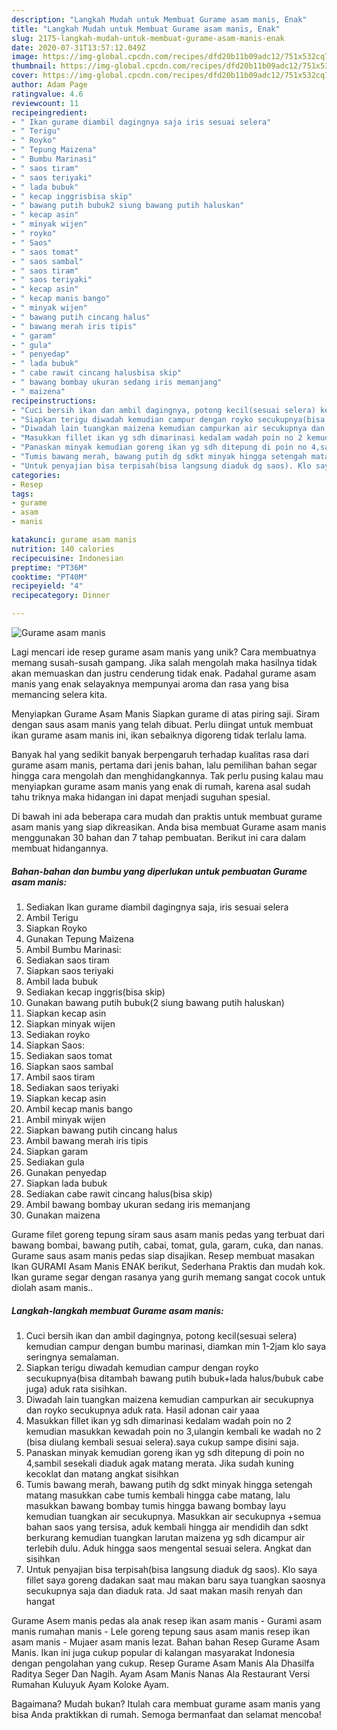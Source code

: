 ```yaml
---
description: "Langkah Mudah untuk Membuat Gurame asam manis, Enak"
title: "Langkah Mudah untuk Membuat Gurame asam manis, Enak"
slug: 2175-langkah-mudah-untuk-membuat-gurame-asam-manis-enak
date: 2020-07-31T13:57:12.049Z
image: https://img-global.cpcdn.com/recipes/dfd20b11b09adc12/751x532cq70/gurame-asam-manis-foto-resep-utama.jpg
thumbnail: https://img-global.cpcdn.com/recipes/dfd20b11b09adc12/751x532cq70/gurame-asam-manis-foto-resep-utama.jpg
cover: https://img-global.cpcdn.com/recipes/dfd20b11b09adc12/751x532cq70/gurame-asam-manis-foto-resep-utama.jpg
author: Adam Page
ratingvalue: 4.6
reviewcount: 11
recipeingredient:
- " Ikan gurame diambil dagingnya saja iris sesuai selera"
- " Terigu"
- " Royko"
- " Tepung Maizena"
- " Bumbu Marinasi"
- " saos tiram"
- " saos teriyaki"
- " lada bubuk"
- " kecap inggrisbisa skip"
- " bawang putih bubuk2 siung bawang putih haluskan"
- " kecap asin"
- " minyak wijen"
- " royko"
- " Saos"
- " saos tomat"
- " saos sambal"
- " saos tiram"
- " saos teriyaki"
- " kecap asin"
- " kecap manis bango"
- " minyak wijen"
- " bawang putih cincang halus"
- " bawang merah iris tipis"
- " garam"
- " gula"
- " penyedap"
- " lada bubuk"
- " cabe rawit cincang halusbisa skip"
- " bawang bombay ukuran sedang iris memanjang"
- " maizena"
recipeinstructions:
- "Cuci bersih ikan dan ambil dagingnya, potong kecil(sesuai selera) kemudian campur dengan bumbu marinasi, diamkan min 1-2jam klo saya seringnya semalaman."
- "Siapkan terigu diwadah kemudian campur dengan royko secukupnya(bisa ditambah bawang putih bubuk+lada halus/bubuk cabe juga) aduk rata sisihkan."
- "Diwadah lain tuangkan maizena kemudian campurkan air secukupnya dan royko secukupnya aduk rata. Hasil adonan cair yaaa"
- "Masukkan fillet ikan yg sdh dimarinasi kedalam wadah poin no 2 kemudian masukkan kewadah poin no 3,ulangin kembali ke wadah no 2 (bisa diulang kembali sesuai selera).saya cukup sampe disini saja."
- "Panaskan minyak kemudian goreng ikan yg sdh ditepung di poin no 4,sambil sesekali diaduk agak matang merata. Jika sudah kuning kecoklat dan matang angkat sisihkan"
- "Tumis bawang merah, bawang putih dg sdkt minyak hingga setengah matang masukkan cabe tumis kembali hingga cabe matang, lalu masukkan bawang bombay tumis hingga bawang bombay layu kemudian tuangkan air secukupnya. Masukkan air secukupnya +semua bahan saos yang tersisa, aduk kembali hingga air mendidih dan sdkt berkurang kemudian tuangkan larutan maizena yg sdh dicampur air terlebih dulu. Aduk hingga saos mengental sesuai selera. Angkat dan sisihkan"
- "Untuk penyajian bisa terpisah(bisa langsung diaduk dg saos). Klo saya fillet saya goreng dadakan saat mau makan baru saya tuangkan saosnya secukupnya saja dan diaduk rata. Jd saat makan masih renyah dan hangat"
categories:
- Resep
tags:
- gurame
- asam
- manis

katakunci: gurame asam manis 
nutrition: 140 calories
recipecuisine: Indonesian
preptime: "PT36M"
cooktime: "PT40M"
recipeyield: "4"
recipecategory: Dinner

---
```



![Gurame asam manis](https://img-global.cpcdn.com/recipes/dfd20b11b09adc12/751x532cq70/gurame-asam-manis-foto-resep-utama.jpg)

Lagi mencari ide resep gurame asam manis yang unik? Cara membuatnya memang susah-susah gampang. Jika salah mengolah maka hasilnya tidak akan memuaskan dan justru cenderung tidak enak. Padahal gurame asam manis yang enak selayaknya mempunyai aroma dan rasa yang bisa memancing selera kita.

Menyiapkan Gurame Asam Manis Siapkan gurame di atas piring saji. Siram dengan saus asam manis yang telah dibuat. Perlu diingat untuk membuat ikan gurame asam manis ini, ikan sebaiknya digoreng tidak terlalu lama.

Banyak hal yang sedikit banyak berpengaruh terhadap kualitas rasa dari gurame asam manis, pertama dari jenis bahan, lalu pemilihan bahan segar hingga cara mengolah dan menghidangkannya. Tak perlu pusing kalau mau menyiapkan gurame asam manis yang enak di rumah, karena asal sudah tahu triknya maka hidangan ini dapat menjadi suguhan spesial.


Di bawah ini ada beberapa cara mudah dan praktis untuk membuat gurame asam manis yang siap dikreasikan. Anda bisa membuat Gurame asam manis menggunakan 30 bahan dan 7 tahap pembuatan. Berikut ini cara dalam membuat hidangannya.

<!--inarticleads1-->

##### Bahan-bahan dan bumbu yang diperlukan untuk pembuatan Gurame asam manis:

1. Sediakan  Ikan gurame diambil dagingnya saja, iris sesuai selera
1. Ambil  Terigu
1. Siapkan  Royko
1. Gunakan  Tepung Maizena
1. Ambil  Bumbu Marinasi:
1. Sediakan  saos tiram
1. Siapkan  saos teriyaki
1. Ambil  lada bubuk
1. Sediakan  kecap inggris(bisa skip)
1. Gunakan  bawang putih bubuk(2 siung bawang putih haluskan)
1. Siapkan  kecap asin
1. Siapkan  minyak wijen
1. Sediakan  royko
1. Siapkan  Saos:
1. Sediakan  saos tomat
1. Siapkan  saos sambal
1. Ambil  saos tiram
1. Sediakan  saos teriyaki
1. Siapkan  kecap asin
1. Ambil  kecap manis bango
1. Ambil  minyak wijen
1. Siapkan  bawang putih cincang halus
1. Ambil  bawang merah iris tipis
1. Siapkan  garam
1. Sediakan  gula
1. Gunakan  penyedap
1. Siapkan  lada bubuk
1. Sediakan  cabe rawit cincang halus(bisa skip)
1. Ambil  bawang bombay ukuran sedang iris memanjang
1. Gunakan  maizena


Gurame filet goreng tepung siram saus asam manis pedas yang terbuat dari bawang bombai, bawang putih, cabai, tomat, gula, garam, cuka, dan nanas. Gurame saus asam manis pedas siap disajikan. Resep membuat masakan Ikan GURAMI Asam Manis ENAK berikut, Sederhana Praktis dan mudah kok. Ikan gurame segar dengan rasanya yang gurih memang sangat cocok untuk diolah asam manis.. 

<!--inarticleads2-->

##### Langkah-langkah membuat Gurame asam manis:

1. Cuci bersih ikan dan ambil dagingnya, potong kecil(sesuai selera) kemudian campur dengan bumbu marinasi, diamkan min 1-2jam klo saya seringnya semalaman.
1. Siapkan terigu diwadah kemudian campur dengan royko secukupnya(bisa ditambah bawang putih bubuk+lada halus/bubuk cabe juga) aduk rata sisihkan.
1. Diwadah lain tuangkan maizena kemudian campurkan air secukupnya dan royko secukupnya aduk rata. Hasil adonan cair yaaa
1. Masukkan fillet ikan yg sdh dimarinasi kedalam wadah poin no 2 kemudian masukkan kewadah poin no 3,ulangin kembali ke wadah no 2 (bisa diulang kembali sesuai selera).saya cukup sampe disini saja.
1. Panaskan minyak kemudian goreng ikan yg sdh ditepung di poin no 4,sambil sesekali diaduk agak matang merata. Jika sudah kuning kecoklat dan matang angkat sisihkan
1. Tumis bawang merah, bawang putih dg sdkt minyak hingga setengah matang masukkan cabe tumis kembali hingga cabe matang, lalu masukkan bawang bombay tumis hingga bawang bombay layu kemudian tuangkan air secukupnya. Masukkan air secukupnya +semua bahan saos yang tersisa, aduk kembali hingga air mendidih dan sdkt berkurang kemudian tuangkan larutan maizena yg sdh dicampur air terlebih dulu. Aduk hingga saos mengental sesuai selera. Angkat dan sisihkan
1. Untuk penyajian bisa terpisah(bisa langsung diaduk dg saos). Klo saya fillet saya goreng dadakan saat mau makan baru saya tuangkan saosnya secukupnya saja dan diaduk rata. Jd saat makan masih renyah dan hangat


Gurame Asem manis pedas ala anak resep ikan asam manis - Gurami asam manis rumahan manis - Lele goreng tepung saus asam manis resep ikan asam manis - Mujaer asam manis lezat. Bahan bahan Resep Gurame Asam Manis. Ikan ini juga cukup popular di kalangan masyarakat Indonesia dengan pengolahan yang cukup. Resep Gurame Asam Manis Ala Dhasilfa Raditya Seger Dan Nagih. Ayam Asam Manis Nanas Ala Restaurant Versi Rumahan Kuluyuk Ayam Koloke Ayam. 

Bagaimana? Mudah bukan? Itulah cara membuat gurame asam manis yang bisa Anda praktikkan di rumah. Semoga bermanfaat dan selamat mencoba!
